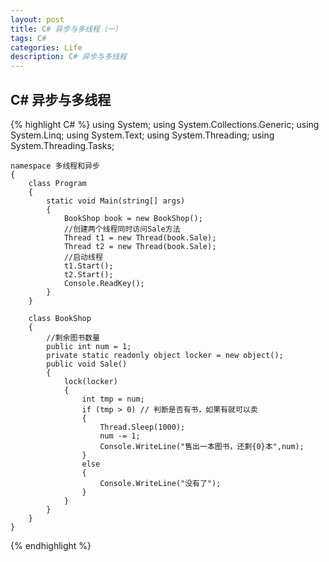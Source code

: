 ```yaml
---
layout: post
title: C# 异步与多线程（一）
tags: C#
categories: Life
description: C# 异步与多线程
---
```


## C# 异步与多线程



{% highlight C# %}
	using System;
	using System.Collections.Generic;
	using System.Linq;
	using System.Text;
	using System.Threading;
	using System.Threading.Tasks;

	namespace 多线程和异步
	{
		class Program
		{
			static void Main(string[] args)
			{
				BookShop book = new BookShop();
				//创建两个线程同时访问Sale方法
				Thread t1 = new Thread(book.Sale);
				Thread t2 = new Thread(book.Sale);
				//启动线程
				t1.Start();
				t2.Start();
				Console.ReadKey();
			}
		}

		class BookShop
		{
			//剩余图书数量
			public int num = 1;
			private static readonly object locker = new object();
			public void Sale()
			{
				lock(locker)
				{
					int tmp = num;
					if (tmp > 0) // 判断是否有书，如果有就可以卖
					{
						Thread.Sleep(1000);
						num -= 1;
						Console.WriteLine("售出一本图书，还剩{0}本",num);
					}
					else
					{
						Console.WriteLine("没有了");
					}
				}
			}
		}
	}
{% endhighlight %}
